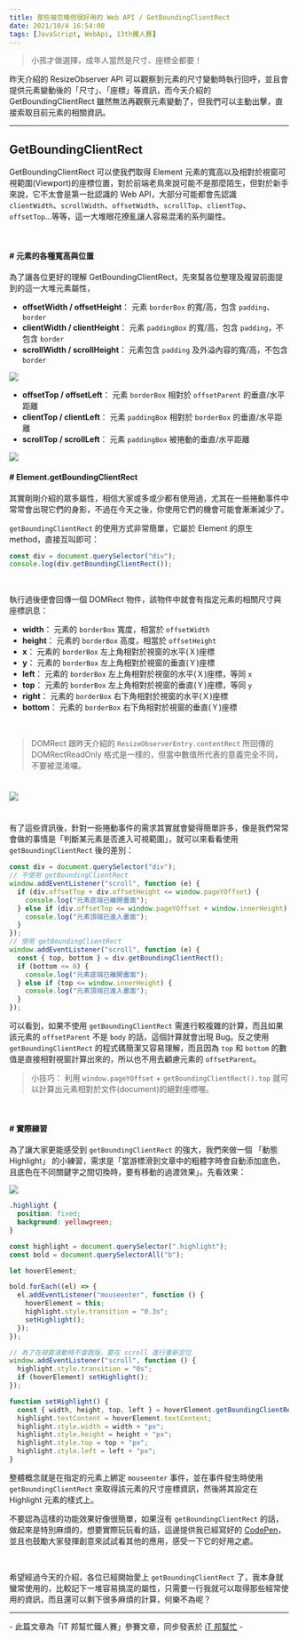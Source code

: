 ```yaml
---
title: 那些被忽略但很好用的 Web API / GetBoundingClientRect
date: 2021/10/4 16:54:00
tags: [JavaScript, WebApi, 13th鐵人賽]
---
```


> 小孩才做選擇，成年人當然是尺寸、座標全都要！

昨天介紹的 ResizeObserver API 可以觀察到元素的尺寸變動時執行回呼，並且會提供元素變動後的「尺寸」、「座標」等資訊，而今天介紹的 GetBoundingClientRect 雖然無法再觀察元素變動了，但我們可以主動出擊，直接索取目前元素的相關資訊。

---

## GetBoundingClientRect

GetBoundingClientRect 可以使我們取得 Element 元素的寬高以及相對於視窗可視範圍(Viewport)的座標位置，對於前端老鳥來說可能不是那麼陌生，但對於新手來說，它不太會是第一批認識的 Web API，大部分可能都會先認識 `clientWidth`、`scrollWidth`、`offsetWidth`、`scrollTop`、`clientTop`、`offsetTop`...等等，這一大堆眼花撩亂讓人容易混淆的系列屬性。

<br/>

#### # 元素的各種寬高與位置

為了讓各位更好的理解 GetBoundingClientRect，先來幫各位整理及複習前面提到的這一大堆元素屬性，

- **offsetWidth / offsetHeight**： 元素 `borderBox` 的寬/高，包含 `padding`、`border`
- **clientWidth / clientHeight**： 元素 `paddingBox` 的寬/高，包含 `padding`，不包含 `border`
- **scrollWidth / scrollHeight**： 元素包含 `padding` 及外溢內容的寬/高，不包含 `border`

<img src="/img/content/webapi-21/width.png" style="max-width: 600px;" />

- **offsetTop / offsetLeft**： 元素 `borderBox` 相對於 `offsetParent` 的垂直/水平距離
- **clientTop / clientLeft**： 元素 `paddingBox` 相對於 `borderBox` 的垂直/水平距離
- **scrollTop / scrollLeft**： 元素 `paddingBox` 被捲動的垂直/水平距離

<img src="/img/content/webapi-21/top.png" style="max-width: 600px;" />

<br/>

#### # Element.getBoundingClientRect

其實剛剛介紹的眾多屬性，相信大家或多或少都有使用過，尤其在一些捲動事件中常常會出現它們的身影，不過在今天之後，你使用它們的機會可能會漸漸減少了。

`getBoundingClientRect` 的使用方式非常簡單，它屬於 Element 的原生 method，直接互叫即可：

```javascript
const div = document.querySelector("div");
console.log(div.getBoundingClientRect());
```

<br/>

執行過後便會回傳一個 DOMRect 物件，該物件中就會有指定元素的相關尺寸與座標訊息：

- **width**： 元素的 `borderBox` 寬度，相當於 `offsetWidth`
- **height**： 元素的 `borderBox` 高度，相當於 `offsetHeight`
- **x**： 元素的 `borderBox` 左上角相對於視窗的水平(Ｘ)座標
- **y**： 元素的 `borderBox` 左上角相對於視窗的垂直(Ｙ)座標
- **left**： 元素的 `borderBox` 左上角相對於視窗的水平(Ｘ)座標，等同 `x`
- **top**： 元素的 `borderBox` 左上角相對於視窗的垂直(Ｙ)座標，等同 `y`
- **right**： 元素的 `borderBox` 右下角相對於視窗的水平(Ｘ)座標
- **bottom**： 元素的 `borderBox` 右下角相對於視窗的垂直(Ｙ)座標

<br/>

> DOMRect 跟昨天介紹的 `ResizeObserverEntry.contentRect` 所回傳的 DOMRectReadOnly 格式是一樣的，但當中數值所代表的意義完全不同，不要被混淆囉。

<img src="/img/content/webapi-21/rect.png" style="margin: 24px auto;" />

有了這些資訊後，針對一些捲動事件的需求其實就會變得簡單許多，像是我們常常會做的事情是「判斷某元素是否進入可視範圍」，就可以來看看使用 `getBoundingClientRect` 後的差別：

```javascript
const div = document.querySelector("div");
// 不使用 getBoundingClientRect
window.addEventListener("scroll", function (e) {
  if (div.offsetTop + div.offsetHeight <= window.pageYOffset) {
    console.log("元素底端已離開畫面");
  } else if (div.offsetTop <= window.pageYOffset + window.innerHeight) {
    console.log("元素頂端已進入畫面");
  }
});
// 使用 getBoundingClientRect
window.addEventListener("scroll", function (e) {
  const { top, bottom } = div.getBoundingClientRect();
  if (bottom <= 0) {
    console.log("元素底端已離開畫面");
  } else if (top <= window.innerHeight) {
    console.log("元素頂端已進入畫面");
  }
});
```

可以看到，如果不使用 `getBoundingClientRect` 需進行較複雜的計算，而且如果該元素的 `offsetParent` 不是 `body` 的話，這個計算就會出現 Bug。反之使用 `getBoundingClientRect` 的程式碼簡潔又容易理解，而且因為 `top` 和 `bottom` 的數值是直接相對視窗計算出來的，所以也不用去顧慮元素的 `offsetParent`。

> 小技巧： 利用 `window.pageYOffset` + `getBoundingClientRect().top` 就可以計算出元素相對於文件(document)的絕對座標喔。

<br/>

#### # 實際練習

為了讓大家更能感受到 `getBoundingClientRect` 的強大，我們來做一個 「動態 Highlight」 的小練習，需求是「當游標滑到文章中的粗體字時會自動添加底色，且底色在不同關鍵字之間切換時，要有移動的過渡效果」。先看效果：

<img src="/img/content/webapi-21/bounding.gif" style="max-width: 700px;" />

```css
.highlight {
  position: fixed;
  background: yellowgreen;
}
```

```javascript
const highlight = document.querySelector(".highlight");
const bold = document.querySelectorAll("b");

let hoverElement;

bold.forEach((el) => {
  el.addEventListener("mouseenter", function () {
    hoverElement = this;
    highlight.style.transition = "0.3s";
    setHighlight();
  });
});

// 為了在視窗滾動時不會跑版，要在 scroll 進行重新定位
window.addEventListener("scroll", function () {
  highlight.style.transition = "0s";
  if (hoverElement) setHighlight();
});

function setHighlight() {
  const { width, height, top, left } = hoverElement.getBoundingClientRect();
  highlight.textContent = hoverElement.textContent;
  highlight.style.width = width + "px";
  highlight.style.height = height + "px";
  highlight.style.top = top + "px";
  highlight.style.left = left + "px";
}
```

整體概念就是在指定的元素上綁定 `mouseenter` 事件，並在事件發生時使用 `getBoundingClientRect` 來取得該元素的尺寸座標資訊，然後將其設定在 Highlight 元素的樣式上。

不要認為這樣的功能效果好像很簡單，如果沒有 `getBoundingClientRect` 的話，做起來是特別麻煩的，想要實際玩玩看的話，這邊提供我已經寫好的 [CodePen](https://codepen.io/max-lee/pen/GREVWGa)，並且也鼓勵大家發揮創意來試試看其他的應用，感受一下它的好用之處。

<br/>

希望經過今天的介紹，各位已經開始愛上 `getBoundingClientRect` 了，我本身就蠻常使用的，比較記下一堆容易搞混的屬性，只需要一行我就可以取得那些經常使用的資訊，而且還可以剩下很多麻煩的計算，何樂不為呢？

---

\- 此篇文章為「iT 邦幫忙鐵人賽」參賽文章，同步發表於 [iT 邦幫忙](https://ithelp.ithome.com.tw/articles/10278542) -
